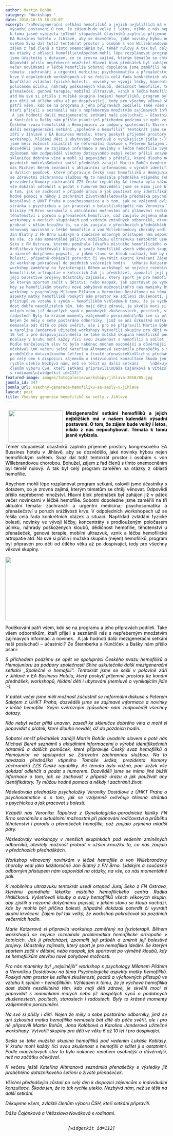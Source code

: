 ```yaml
---
author: Martin Bohůn
category: 'Workshopy '
date: 2018-10-15 16:28:07
excerpt: "\nMezigenerační setkání hemofiliků a jejich nejbližších má v našem kalendáři
  výsadní postavení O tom, že zájem bude velký i letos, nikdo z nás nepochyboval Témata
  k tomu jasně vybízela \nTéměř stopadesát účastníků zaplnilo příjemné prostory kongresového
  EA Bussines hotelu v Jihlavě, aby se dozvědělo, jaké novinky hýbou nejen hemofilickým
  světem Svaz dal totiž tentokrát prostor i osobám s von Willebrandovou chorobou Bohužel,
  zájem z řad členů s tímto onemocněním byl téměř nulový A tak byl celý program zaměřen
  na otázky z oblasti hemofilie\nAbychom mohli lépe rozplánovat program setkání, oslovili
  jsme účastníky s dotazem, co je zrovna zajímá, kterým tématům se chtějí věnovat
  Odpovědí přišlo nepřeberné množství Hlavní blok přednášek byl zahájen již v pátek
  večer novinkami v léčbě hemofilie Sobotní dopoledne jsme zaměřili na tři aktuální
  témata: záchranáři a urgentní medicína; psychosomatika a přenašečství u poruch srážlivosti
  krve V odpoledních workshopech už se řešila celá řada konkrétních otázek a situací
  Například zvládání fyzické bolesti, novinky ve vývoji léčby, koncentráty s prodlouženým
  poločasem účinku, náhrady poškozených kloubů, dědičnost hemofilie, těhotenství u
  přenašeček, genová terapie, mobilní ultrazvuk, vznik a léčba hemofilické artropatie
  atd Na své si přišla i mužská skupina (nejen) hemofiliků, program byl připraven
  pro děti od útlého věku až po dospívající, tedy pro všechny věkové skupiny  \n \nPoděkování
  patří všem, kdo se na programu a jeho přípravách podíleli Také všem odborníkům,
  kteří přijeli a seznámili nás s nepřeberným množstvím zajímavých informací a novinek
   A jak hodnotí další mezigenerační setkání naši posluchači – účastníci Ze Šternberka
  a Kunčiček u Bašky nám přišlo psaní:\nS příchodem podzimu se opět ve spolupráci
  Českého svazu hemofiliků a Hemojunioru za podpory společnosti Shire uskutečnilo
  další mezigenerační setkání „Společně o hemofilii“ Tentokrát jsme se sešli v polovině
  září v Jihlavě v EA Business Hotelu, který poskytl příjemné prostory ke konání přednášek,
  workshopů, hlídání dětí i ubytování (nemluvě o vynikajícím jídle :-)\nV pátek večer
  jsme měli možnost zúčastnit se neformální diskuse s Peterem Salajem z ÚHKT Praha,
  dozvěděli jsme se zajímavé informace a novinky v léčbě hemofilie Svým svérázným
  způsobem nám zodpověděl všechny dotazy\nKdo nebyl večer příliš unaven, zasedl ke
  skleničce dobrého vína a mohl si popovídat s přáteli, které dlouho neviděl, až do
  pozdních hodin\nSobotní smršť přednášek zahájil Martin Bohůn úvodním slovem a poté
  nás Michael Bereň seznámil s aktuálními informacemi o výrobě identifikačních náramků
  a dalších pomůcek, které připravuje Český svaz hemofiliků a Hemojunior ve spolupráci
  se Zdravotní záchrannou službou Na to navázala přednáška vtipného Tomáše Ježka,
  prezidenta Komory záchranářů ZZS České republiky Ač témata byla vážná, pan Ježek
  vše dokázal odlehčit a podat s humorem Dozvěděli jsme se mimo jiné bližší informace
  o tom, jak se zachovat v případě úrazu a jak používat ony identifikátory Ty můžou
  hodně pomoci a někdy i zachránit život\nNásledovala přednáška psycholožky Veroniky
  Dostálové z ÚHKT Praha o psychosomatice a o tom, jak se vzájemně ovlivňuje tělesná
  stránka s psychickou a jak pracovat s bolestí\nVzápětí nás Veronika Ťápalová z Gynekologicko-porodnické
  kliniky FN Brno seznámila s aktuálními možnostmi při plánování rodičovství a průběhu
  těhotenství i porodu u přenašeček hemofilie, což zaujalo zejména mladší páry\nNásledovaly
  workshopy v menších skupinkách pod vedením zmíněných odborníků, otevřely možnost
  probrat v užším kroužku to, co nás zaujalo v předchozích přednáškách \nWorkshop
  věnovaný novinkám v léčbě hemofilie a von Willebrandovy choroby vedl jako každoročně
  Jan Blatný z FN Brno Lidským a současně odborným přístupem nám odpovídal na otázky,
  na vše, co nás momentálně pálí\nK mobilnímu ultrazvuku tentokrát usedl ortoped Juraj
  Seko z FN Ostrava, kterému pomáhala lékařka místního hemofilického centra Radka
  Hrdličková Vyšetřovali klouby a svaly hemofiliků všech věkových skupin, aby zjistili
  a názorně dotyčnému popsali, v jakém stavu se kloub nachází, kde by mohla být příčina
  bolesti, případně dokázali potvrdit či vyvrátit akutní krvácení Zájem byl tak velký,
  že workshop pokračoval do pozdních večerních hodin   \nMarie Katzerová si připravila
  workshop zaměřený na fyzioterapii Během workshopů se nejvíce rozebírala problematika
  hemofilické artropatie v kotnících Jak ji předcházet, zpomalit její průběh a zmírnit
  její bolestivé projevy Účastníky zajímalo, který sport je pro hemofilika ideální
  Se kterým sportem začít v dětství, nebo naopak, jak sportovat po výměně kloubů,
  kdy se hemofilikům otevřou nové pohybové možnosti\nPro nás maminky byl „nejsilnější“
  workshop s psychology Milanem Pilátem a Veronikou Dostálovou na téma Psychologické
  aspekty matky hemofiliků Poskytl nám prostor ke sdílení zkušeností, pocitů a výchovných
  přístupů ve vztahu k synům – hemofilikům Vzhledem k tomu, že je výchova hemofilika
  dost dobře nesdělitelná těm, kdo mají děti zdravé, je skvělé moci si popovídat s maminkami
  malých nebo již dospělých synů o podobných zkušenostech, pocitech, starostech i
  radostech Byly to krásné momenty vzájemného porozumění\nNa své si přišly i děti
  Nejen že měly o sebe postaráno odborníky, jimž se ani úzkostná matka hemofilika
  nemusela bát dítě do péče svěřit, ale i pro ně připravili Martin Bohůn, Jana Kalábová
  a Karolína Janderová užitečné workshopy Vytvořili skupiny pro děti ve věku 6 až
  10 let i pro dospívající\nSešla se také mužská skupina hemofiliků pod vedením Lukáše
  Koblasy V kruhu mohl každý říci svou zkušenost s hemofilií a sdílet ji s ostatními
  Podle manželových slov to bylo nakonec mnohem osobnější a důvěrnější, než na začátku
  očekával \nK večeru ještě Kateřina Altmanová seznámila přenašečky s výsledky již
  proběhlého dotazníkového šetření o životě přenašeček\nVšichni přednášející zůstali
  po celý den k dispozici zájemcům o individuální konzultace Škoda jen, že to tak
  rychle uteklo Nezbývá nám, než se těšit na další setkání     \nDěkujeme všem, zvláště
  členům výboru ČSH, kteří setkání připravili\nDáša Čajánková a Vítězslava Nováková
  s rodinami\n[widgetkit id=112]"
featured-image: images/fotogalerie/workshopy/jihlava-2018/05.jpg
joomla_id: 347
joomla_url: vsechny-generace-hemofiliku-se-sesly-v-jihlave
layout: post
title: Všechny generace hemofiliků se sešly v Jihlavě
---
```


<h4 style="text-align: justify;">
 <span style="color: #000000; font-family: Calibri;">
  <span style="font-size: medium;">
   <img border="0" height="100" src="{{ site.baseurl }}/images/fotogalerie/workshopy/jihlava-2018/05.jpg" style="float: left; margin-left: 10px; margin-right: 10px;" width="168"/>
  </span>
 </span>
</h4>
<h4 style="text-align: justify;">
 <span style="color: #000000;">
  Mezigenerační setkání hemofiliků a jejich nejbližších má v našem kalendáři výsadní postavení. O tom, že zájem bude velký i letos, nikdo z nás nepochyboval. Témata k tomu jasně vybízela.
 </span>
</h4>
<p style="text-align: justify;">
 <span style="color: #000000;">
  Téměř stopadesát účastníků zaplnilo příjemné prostory kongresového EA Bussines hotelu v Jihlavě, aby se dozvědělo, jaké novinky hýbou nejen hemofilickým světem. Svaz dal totiž tentokrát prostor i osobám s von Willebrandovou chorobou. Bohužel, zájem z řad členů s tímto onemocněním byl téměř nulový. A tak byl celý program zaměřen na otázky z oblasti hemofilie.
 </span>
</p>
<p style="text-align: justify;">
 <span style="color: #000000;">
  Abychom mohli lépe rozplánovat program setkání, oslovili jsme účastníky s dotazem, co je zrovna zajímá, kterým tématům se chtějí věnovat. Odpovědí přišlo nepřeberné množství. Hlavní blok přednášek byl zahájen již v pátek večer novinkami v léčbě hemofilie. Sobotní dopoledne jsme zaměřili na tři aktuální témata: záchranáři a urgentní medicína; psychosomatika a přenašečství u poruch srážlivosti krve. V odpoledních workshopech už se řešila celá řada konkrétních otázek a situací. Například zvládání fyzické bolesti, novinky ve vývoji léčby, koncentráty s prodlouženým poločasem účinku, náhrady poškozených kloubů, dědičnost hemofilie, těhotenství u přenašeček, genová terapie, mobilní ultrazvuk, vznik a léčba hemofilické artropatie atd. Na své si přišla i mužská skupina (nejen) hemofiliků, program byl připraven pro děti od útlého věku až po dospívající, tedy pro všechny věkové skupiny.
 </span>
 <span style="color: #000000; font-family: Calibri;">
  <span style="font-size: medium;">
   <br/>
  </span>
 </span>
</p>
<p style="text-align: center;">
 <span style="color: #000000; font-family: Calibri;">
  <span style="font-size: medium;">
   <a href="images/fotogalerie/workshopy/jihlava-2018/jihlava_2/40.jpg" title="Mezigenerační setkání Jihlava 2018">
    <img alt="" border="0" height="198" src="{{ site.baseurl }}/images/fotogalerie/workshopy/jihlava-2018/jihlava_2/40.jpg" width="640"/>
   </a>
  </span>
 </span>
</p>
<p style="text-align: justify;">
 <span style="color: #000000;">
  Poděkování patří všem, kdo se na programu a jeho přípravách podíleli. Také všem odborníkům, kteří přijeli a seznámili nás s nepřeberným množstvím zajímavých informací a novinek.  A jak hodnotí další mezigenerační setkání naši posluchači – účastníci? Ze Šternberka a Kunčiček u Bašky nám přišlo psaní:
 </span>
</p>
<p style="text-align: justify;">
 <em>
  <span style="color: #000000;">
   S příchodem podzimu se opět ve spolupráci Českého svazu hemofiliků a Hemojunioru za podpory společnosti Shire uskutečnilo další mezigenerační setkání „Společně o hemofilii“. Tentokrát jsme se sešli v polovině září v Jihlavě v EA Business Hotelu, který poskytl příjemné prostory ke konání přednášek, workshopů, hlídání dětí i ubytování (nemluvě o vynikajícím jídle :-).
  </span>
 </em>
</p>
<p style="text-align: justify;">
 <em>
  <span style="color: #000000;">
   V pátek večer jsme měli možnost zúčastnit se neformální diskuse s Peterem Salajem z ÚHKT Praha, dozvěděli jsme se zajímavé informace a novinky v léčbě hemofilie. Svým svérázným způsobem nám zodpověděl všechny dotazy.
  </span>
 </em>
</p>
<p style="text-align: justify;">
 <em>
  <span style="color: #000000;">
   Kdo nebyl večer příliš unaven, zasedl ke skleničce dobrého vína a mohl si popovídat s přáteli, které dlouho neviděl, až do pozdních hodin.
  </span>
 </em>
</p>
<p style="text-align: justify;">
 <em>
  <span style="color: #000000;">
   Sobotní smršť přednášek zahájil Martin Bohůn úvodním slovem a poté nás Michael Bereň seznámil s aktuálními informacemi o výrobě identifikačních náramků a dalších pomůcek, které připravuje Český svaz hemofiliků a Hemojunior ve spolupráci se Zdravotní záchrannou službou. Na to navázala přednáška vtipného Tomáše Ježka, prezidenta Komory záchranářů ZZS České republiky. Ač témata byla vážná, pan Ježek vše dokázal odlehčit a podat s humorem. Dozvěděli jsme se mimo jiné bližší informace o tom, jak se zachovat v případě úrazu a jak používat ony identifikátory. Ty můžou hodně pomoci a někdy i zachránit život.
  </span>
 </em>
</p>
<p style="text-align: justify;">
 <em>
  <span style="color: #000000;">
   Následovala přednáška psycholožky Veroniky Dostálové z ÚHKT Praha o psychosomatice a o tom, jak se vzájemně ovlivňuje tělesná stránka s psychickou a jak pracovat s bolestí.
  </span>
 </em>
</p>
<p style="text-align: justify;">
 <em>
  <span style="color: #000000;">
   Vzápětí nás Veronika Ťápalová z Gynekologicko-porodnické kliniky FN Brno seznámila s aktuálními možnostmi při plánování rodičovství a průběhu těhotenství i porodu u přenašeček hemofilie, což zaujalo zejména mladší páry.
  </span>
 </em>
</p>
<p style="text-align: justify;">
 <em>
  <span style="color: #000000;">
   Následovaly workshopy v menších skupinkách pod vedením zmíněných odborníků, otevřely možnost probrat v užším kroužku to, co nás zaujalo v předchozích přednáškách.
  </span>
 </em>
</p>
<p style="text-align: justify;">
 <em>
  <span style="color: #000000;">
   Workshop věnovaný novinkám v léčbě hemofilie a von Willebrandovy choroby vedl jako každoročně Jan Blatný z FN Brno. Lidským a současně odborným přístupem nám odpovídal na otázky, na vše, co nás momentálně pálí.
  </span>
 </em>
</p>
<p style="text-align: justify;">
 <em>
  <span style="color: #000000;">
   K mobilnímu ultrazvuku tentokrát usedl ortoped Juraj Seko z FN Ostrava, kterému pomáhala lékařka místního hemofilického centra Radka Hrdličková. Vyšetřovali klouby a svaly hemofiliků všech věkových skupin, aby zjistili a názorně dotyčnému popsali, v jakém stavu se kloub nachází, kde by mohla být příčina bolesti, případně dokázali potvrdit či vyvrátit akutní krvácení. Zájem byl tak velký, že workshop pokračoval do pozdních večerních hodin.
  </span>
 </em>
</p>
<p style="text-align: justify;">
 <em>
  <span style="color: #000000;">
   Marie Katzerová si připravila workshop zaměřený na fyzioterapii. Během workshopů se nejvíce rozebírala problematika hemofilické artropatie v kotnících. Jak ji předcházet, zpomalit její průběh a zmírnit její bolestivé projevy. Účastníky zajímalo, který sport je pro hemofilika ideální. Se kterým sportem začít v dětství, nebo naopak, jak sportovat po výměně kloubů, kdy se hemofilikům otevřou nové pohybové možnosti.
  </span>
 </em>
</p>
<p style="text-align: justify;">
 <em>
  <span style="color: #000000;">
   Pro nás maminky byl „nejsilnější“ workshop s psychology Milanem Pilátem a Veronikou Dostálovou na téma Psychologické aspekty matky hemofiliků. Poskytl nám prostor ke sdílení zkušeností, pocitů a výchovných přístupů ve vztahu k synům – hemofilikům. Vzhledem k tomu, že je výchova hemofilika dost dobře nesdělitelná těm, kdo mají děti zdravé, je skvělé moci si popovídat s maminkami malých nebo již dospělých synů o podobných zkušenostech, pocitech, starostech i radostech. Byly to krásné momenty vzájemného porozumění.
  </span>
 </em>
</p>
<p style="text-align: justify;">
 <em>
  <span style="color: #000000;">
   Na své si přišly i děti. Nejen že měly o sebe postaráno odborníky, jimž se ani úzkostná matka hemofilika nemusela bát dítě do péče svěřit, ale i pro ně připravili Martin Bohůn, Jana Kalábová a Karolína Janderová užitečné workshopy. Vytvořili skupiny pro děti ve věku 6 až 10 let i pro dospívající.
  </span>
 </em>
</p>
<p style="text-align: justify;">
 <em>
  <span style="color: #000000;">
   Sešla se také mužská skupina hemofiliků pod vedením Lukáše Koblasy. V kruhu mohl každý říci svou zkušenost s hemofilií a sdílet ji s ostatními. Podle manželových slov to bylo nakonec mnohem osobnější a důvěrnější, než na začátku očekával.
  </span>
 </em>
</p>
<p style="text-align: justify;">
 <em>
  <span style="color: #000000;">
   K večeru ještě Kateřina Altmanová seznámila přenašečky s výsledky již proběhlého dotazníkového šetření o životě přenašeček.
  </span>
 </em>
</p>
<p style="text-align: justify;">
 <em>
  <span style="color: #000000;">
   Všichni přednášející zůstali po celý den k dispozici zájemcům o individuální konzultace. Škoda jen, že to tak rychle uteklo. Nezbývá nám, než se těšit na další setkání.
  </span>
 </em>
</p>
<p style="text-align: justify;">
 <em>
  <span style="color: #000000;">
   Děkujeme všem, zvláště členům výboru ČSH, kteří setkání připravili.
  </span>
 </em>
</p>
<p style="text-align: justify;">
 <em>
  <span style="color: #000000;">
   Dáša Čajánková a Vítězslava Nováková s rodinami.
  </span>
 </em>
</p>
<p style="text-align: center;">
 <em>
  <span style="color: #000000; font-family: Calibri; font-size: medium;">
   <code>
    [widgetkit id=112]
   </code>
   <br/>
  </span>
 </em>
</p>